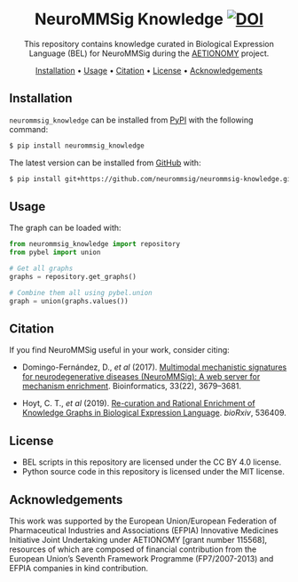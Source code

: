 <h1 align="center">
  <br>
  NeuroMMSig Knowledge
  <a href="https://zenodo.org/badge/latestdoi/164427425"><img src="https://zenodo.org/badge/164427425.svg" alt="DOI"></a>
  <br>
</h1>

<p align="center">
This repository contains knowledge curated in Biological Expression Language (BEL)
for NeuroMMSig during the <a href="https://aetionomy.eu">AETIONOMY</a> project.
</p>

<p align="center">
  <a href="#installation">Installation</a> •
  <a href="#usage">Usage</a> •
  <a href="#citation">Citation<a>  •
  <a href="#license">License</a>  •
  <a href="#acknowledgements">Acknowledgements</a>
</p>

## Installation

``neurommsig_knowledge`` can be installed from [PyPI](https://pypi.org/project/neurommsig-knowledge/) with the following command:

```bash
$ pip install neurommsig_knowledge
```

The latest version can be installed from [GitHub](https://github.com/neurommsig/neurommsig-knowledge) with:

```bash
$ pip install git+https://github.com/neurommsig/neurommsig-knowledge.git
```

## Usage

The graph can be loaded with:

```python
from neurommsig_knowledge import repository
from pybel import union

# Get all graphs
graphs = repository.get_graphs()

# Combine them all using pybel.union
graph = union(graphs.values())
```

## Citation

If you find NeuroMMSig useful in your work, consider citing:

- Domingo-Fernández, D., *et al* (2017). [Multimodal mechanistic signatures for neurodegenerative
  diseases (NeuroMMSig): A web server for mechanism enrichment](https://doi.org/10.1093/bioinformatics/btx399).  Bioinformatics, 33(22), 3679–3681.

- Hoyt, C. T., *et al* (2019). [Re-curation and Rational Enrichment of Knowledge Graphs in
  Biological Expression Language](https://doi.org/10.1101/536409>). *bioRxiv*, 536409.

## License

- BEL scripts in this repository are licensed under the CC BY 4.0 license.
- Python source code in this repository is licensed under the MIT license.

## Acknowledgements

This work was supported by the European Union/European Federation of Pharmaceutical Industries and 
Associations (EFPIA) Innovative Medicines Initiative Joint Undertaking under AETIONOMY [grant number 115568], 
resources of which are composed of financial contribution from the European Union’s Seventh Framework 
Programme (FP7/2007-2013) and EFPIA companies in kind contribution.
